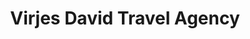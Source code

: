 ---
title: "Virjes David Travel Agency"
url: /boquete/virjes-david-travel-agency/
shop: agencia de viajes
---